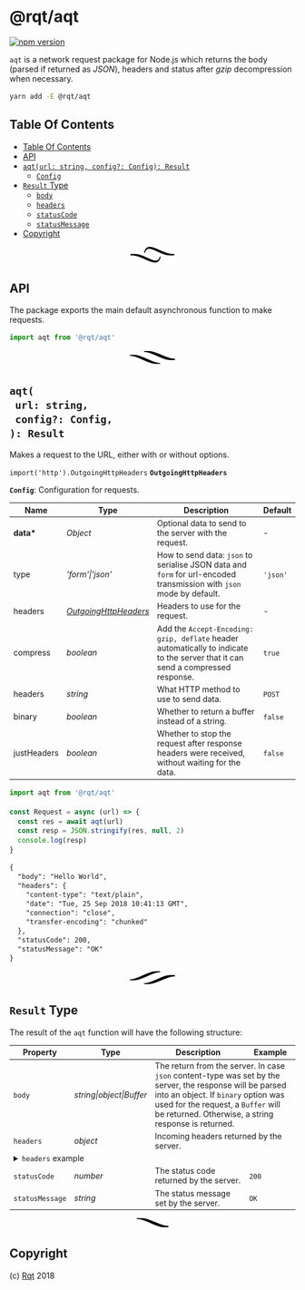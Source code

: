 # @rqt/aqt

[![npm version](https://badge.fury.io/js/%40rqt%2Faqt.svg)](https://npmjs.org/package/@rqt/aqt)

`aqt` is a network request package for Node.js which returns the body (parsed if returned as _JSON_), headers and status after _gzip_ decompression when necessary.

```sh
yarn add -E @rqt/aqt
```

## Table Of Contents

- [Table Of Contents](#table-of-contents)
- [API](#api)
- [`aqt(url: string, config?: Config): Result`](#aqturl-stringconfig-config-result)
  * [`Config`](#type-config)
- [`Result` Type](#result-type)
  * [<code>body</code>](#body)
  * [<code>headers</code>](#headers)
  * [<code>statusCode</code>](#statuscode)
  * [<code>statusMessage</code>](#statusmessage)
- [Copyright](#copyright)

<p align="center"><a href="#table-of-contents"><img src=".documentary/section-breaks/0.svg?sanitize=true"></a></p>

## API

The package exports the main default asynchronous function to make requests.

```js
import aqt from '@rqt/aqt'
```

<p align="center"><a href="#table-of-contents"><img src=".documentary/section-breaks/1.svg?sanitize=true"></a></p>

## `aqt(`<br/>&nbsp;&nbsp;`url: string,`<br/>&nbsp;&nbsp;`config?: Config,`<br/>`): Result`

Makes a request to the URL, either with or without options.

`import('http').OutgoingHttpHeaders` __<a name="type-outgoinghttpheaders">`OutgoingHttpHeaders`</a>__

__<a name="type-config">`Config`</a>__: Configuration for requests.

|    Name     |                        Type                        |                                                           Description                                                           | Default  |
| ----------- | -------------------------------------------------- | ------------------------------------------------------------------------------------------------------------------------------- | -------- |
| __data*__   | _Object_                                           | Optional data to send to the server with the request.                                                                           | -        |
| type        | _'form'\|'json'_                                   | How to send data: `json` to serialise JSON data and `form` for url-encoded transmission with `json` mode by default.            | `'json'` |
| headers     | _[OutgoingHttpHeaders](#type-outgoinghttpheaders)_ | Headers to use for the request.                                                                                                 | -        |
| compress    | _boolean_                                          | Add the `Accept-Encoding: gzip, deflate` header automatically to indicate to the server that it can send a compressed response. | `true`   |
| headers     | _string_                                           | What HTTP method to use to send data.                                                                                           | `POST`   |
| binary      | _boolean_                                          | Whether to return a buffer instead of a string.                                                                                 | `false`  |
| justHeaders | _boolean_                                          | Whether to stop the request after response headers were received, without waiting for the data.                                 | `false`  |
```js
import aqt from '@rqt/aqt'

const Request = async (url) => {
  const res = await aqt(url)
  const resp = JSON.stringify(res, null, 2)
  console.log(resp)
}
```
```json5
{
  "body": "Hello World",
  "headers": {
    "content-type": "text/plain",
    "date": "Tue, 25 Sep 2018 10:41:13 GMT",
    "connection": "close",
    "transfer-encoding": "chunked"
  },
  "statusCode": 200,
  "statusMessage": "OK"
}
```

<p align="center"><a href="#table-of-contents"><img src=".documentary/section-breaks/2.svg?sanitize=true"></a></p>

## `Result` Type

The result of the `aqt` function will have the following structure:

<table>
 <thead>
  <tr>
   <th>Property</th>
   <th>Type</th>
   <th>Description</th>
   <th>Example</th>
  </tr>
 </thead>
 <tbody>
  <tr>
   <td><a name="body"><code>body</code></a></td>
   <td><em>string|object|Buffer</em></td>
   <td colspan="2">The return from the server. In case <code>json</code> content-type was set by the server, the response will be parsed into an object. If <code>binary</code> option was used for the request, a <code>Buffer</code> will be returned. Otherwise, a string response is returned.</td>
  </tr>
  <tr>
   <td><a name="headers"><code>headers</code></a></td>
   <td><em>object</em></td>
   <td colspan="2">Incoming headers returned by the server.</td>
  </tr>
  <tr></tr>
  <tr>
   <td colspan="4">

<details>
<summary><code>headers</code> example</summary>

```json5
{
  "server": "GitHub.com",
  "date": "Wed, 18 Jul 2018 01:32:47 GMT",
  "content-type": "application/json; charset=utf-8",
  "content-length": "2",
  "connection": "close",
  "status": "200 OK",
  "x-ratelimit-limit": "60",
  "x-ratelimit-remaining": "59",
  "x-ratelimit-reset": "1531881167",
  "cache-control": "public, max-age=60, s-maxage=60",
  "vary": "Accept",
  "etag": "\"d751713988987e9331980363e24189ce\"",
  "x-github-media-type": "github.v3; format=json",
  "access-control-allow-origin": "*",
  "x-frame-options": "deny",
  "x-content-type-options": "nosniff",
  "x-xss-protection": "1; mode=block",
  "content-security-policy": "default-src 'none'",
  "x-runtime-rack": "0.018822",
  "x-github-request-id": "F187:785E:65A1E8A:C2A36B5:5B4E98BF"
}
```
</details>
</td>
  </tr>
  <tr>
   <td><a name="statuscode"><code>statusCode</code></a></td>
   <td><em>number</em></td>
   <td>The status code returned by the server.</td>
   <td><code>200</code></td>
  </tr>
  <tr>
   <td><a name="statusmessage"><code>statusMessage</code></a></td>
   <td><em>string</em></td>
   <td>The status message set by the server.</td>
   <td><code>OK</code></td>
  </tr>
 </tbody>
</table>


<p align="center"><a href="#table-of-contents"><img src=".documentary/section-breaks/3.svg?sanitize=true"></a></p>

## Copyright

(c) [Rqt][1] 2018

[1]: https://rqt.biz